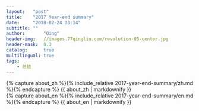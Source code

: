 ```yaml
---
layout:   "post"
title:    "2017 Year-end summary"
date:     "2018-02-24 23:14"
subtitle: ""
author:       "Qing"
header-img:   //images.77qingliu.com/revolution-05-center.jpg
header-mask:  0.3
catalog:      true
multilingual: true
tags:
    - 总结
---
```

<!-- Chinese Version -->
<div class="zh post-container">
    {% capture about_zh %}{% include_relative 2017-year-end-summary/zh.md %}{% endcapture %}
    {{ about_zh | markdownify }}
</div>

<!-- English Version -->
<div class="en post-container">
    {% capture about_en %}{% include_relative 2017-year-end-summary/en.md %}{% endcapture %}
    {{ about_en | markdownify }}
</div>
